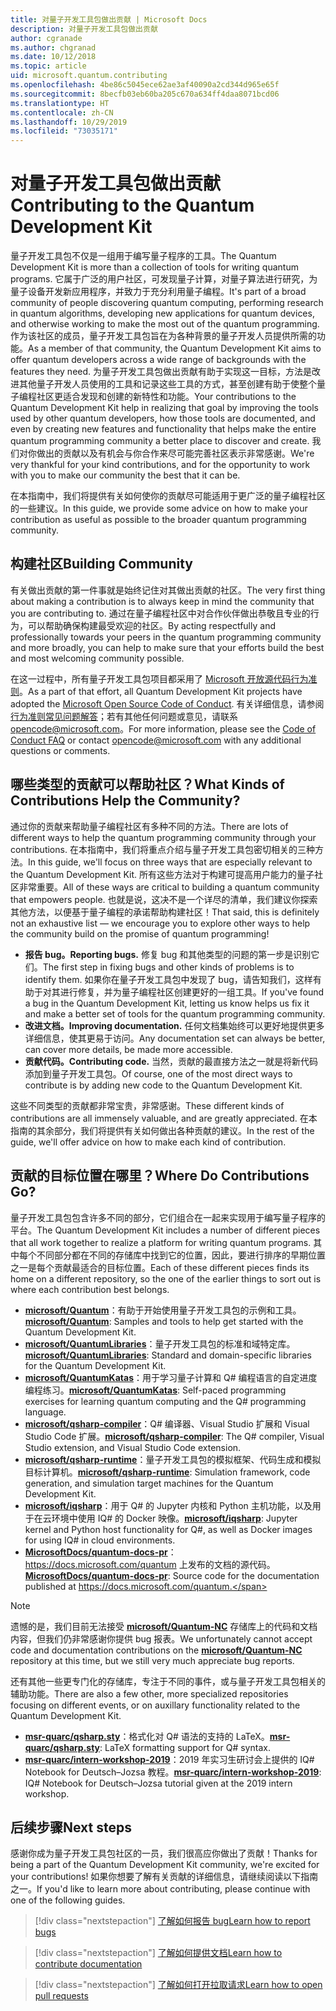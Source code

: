 ```yaml
---
title: 对量子开发工具包做出贡献 | Microsoft Docs
description: 对量子开发工具包做出贡献
author: cgranade
ms.author: chgranad
ms.date: 10/12/2018
ms.topic: article
uid: microsoft.quantum.contributing
ms.openlocfilehash: 4be86c5045ece62ae3af40090a2cd344d965e65f
ms.sourcegitcommit: 8becfb03eb60ba205c670a634ff4daa8071bcd06
ms.translationtype: HT
ms.contentlocale: zh-CN
ms.lasthandoff: 10/29/2019
ms.locfileid: "73035171"
---
```

# <a name="contributing-to-the-quantum-development-kit"></a><span data-ttu-id="9de14-103">对量子开发工具包做出贡献</span><span class="sxs-lookup"><span data-stu-id="9de14-103">Contributing to the Quantum Development Kit</span></span> #

<span data-ttu-id="9de14-104">量子开发工具包不仅是一组用于编写量子程序的工具。</span><span class="sxs-lookup"><span data-stu-id="9de14-104">The Quantum Development Kit is more than a collection of tools for writing quantum programs.</span></span>
<span data-ttu-id="9de14-105">它属于广泛的用户社区，可发现量子计算，对量子算法进行研究，为量子设备开发新应用程序，并致力于充分利用量子编程。</span><span class="sxs-lookup"><span data-stu-id="9de14-105">It's part of a broad community of people discovering quantum computing, performing research in quantum algorithms, developing new applications for quantum devices, and otherwise working to make the most out of the quantum programming.</span></span>
<span data-ttu-id="9de14-106">作为该社区的成员，量子开发工具包旨在为各种背景的量子开发人员提供所需的功能。</span><span class="sxs-lookup"><span data-stu-id="9de14-106">As a member of that community, the Quantum Development Kit aims to offer quantum developers across a wide range of backgrounds with the features they need.</span></span>
<span data-ttu-id="9de14-107">为量子开发工具包做出贡献有助于实现这一目标，方法是改进其他量子开发人员使用的工具和记录这些工具的方式，甚至创建有助于使整个量子编程社区更适合发现和创建的新特性和功能。</span><span class="sxs-lookup"><span data-stu-id="9de14-107">Your contributions to the Quantum Development Kit help in realizing that goal by improving the tools used by other quantum developers, how those tools are documented, and even by creating new features and functionality that helps make the entire quantum programming community a better place to discover and create.</span></span>
<span data-ttu-id="9de14-108">我们对你做出的贡献以及有机会与你合作来尽可能完善社区表示非常感谢。</span><span class="sxs-lookup"><span data-stu-id="9de14-108">We're very thankful for your kind contributions, and for the opportunity to work with you to make our community the best that it can be.</span></span>

<span data-ttu-id="9de14-109">在本指南中，我们将提供有关如何使你的贡献尽可能适用于更广泛的量子编程社区的一些建议。</span><span class="sxs-lookup"><span data-stu-id="9de14-109">In this guide, we provide some advice on how to make your contribution as useful as possible to the broader quantum programming community.</span></span>

## <a name="building-community"></a><span data-ttu-id="9de14-110">构建社区</span><span class="sxs-lookup"><span data-stu-id="9de14-110">Building Community</span></span> ##

<span data-ttu-id="9de14-111">有关做出贡献的第一件事就是始终记住对其做出贡献的社区。</span><span class="sxs-lookup"><span data-stu-id="9de14-111">The very first thing about making a contribution is to always keep in mind the community that you are contributing to.</span></span>
<span data-ttu-id="9de14-112">通过在量子编程社区中对合作伙伴做出恭敬且专业的行为，可以帮助确保构建最受欢迎的社区。</span><span class="sxs-lookup"><span data-stu-id="9de14-112">By acting respectfully and professionally towards your peers in the quantum programming community and more broadly, you can help to make sure that your efforts build the best and most welcoming community possible.</span></span>

<span data-ttu-id="9de14-113">在这一过程中，所有量子开发工具包项目都采用了 [Microsoft 开放源代码行为准则](https://opensource.microsoft.com/codeofconduct/)。</span><span class="sxs-lookup"><span data-stu-id="9de14-113">As a part of that effort, all Quantum Development Kit projects have adopted the [Microsoft Open Source Code of Conduct](https://opensource.microsoft.com/codeofconduct/).</span></span>
<span data-ttu-id="9de14-114">有关详细信息，请参阅[行为准则常见问题解答](https://opensource.microsoft.com/codeofconduct/faq/)；若有其他任何问题或意见，请联系 [opencode@microsoft.com](mailto:opencode@microsoft.com)。</span><span class="sxs-lookup"><span data-stu-id="9de14-114">For more information, please see the [Code of Conduct FAQ](https://opensource.microsoft.com/codeofconduct/faq/) or contact [opencode@microsoft.com](mailto:opencode@microsoft.com) with any additional questions or comments.</span></span>

## <a name="what-kinds-of-contributions-help-the-community"></a><span data-ttu-id="9de14-115">哪些类型的贡献可以帮助社区？</span><span class="sxs-lookup"><span data-stu-id="9de14-115">What Kinds of Contributions Help the Community?</span></span> ##

<span data-ttu-id="9de14-116">通过你的贡献来帮助量子编程社区有多种不同的方法。</span><span class="sxs-lookup"><span data-stu-id="9de14-116">There are lots of different ways to help the quantum programming community through your contributions.</span></span>
<span data-ttu-id="9de14-117">在本指南中，我们将重点介绍与量子开发工具包密切相关的三种方法。</span><span class="sxs-lookup"><span data-stu-id="9de14-117">In this guide, we'll focus on three ways that are especially relevant to the Quantum Development Kit.</span></span>
<span data-ttu-id="9de14-118">所有这些方法对于构建可提高用户能力的量子社区非常重要。</span><span class="sxs-lookup"><span data-stu-id="9de14-118">All of these ways are critical to building a quantum community that empowers people.</span></span>
<span data-ttu-id="9de14-119">也就是说，这决不是一个详尽的清单，我们建议你探索其他方法，以便基于量子编程的承诺帮助构建社区！</span><span class="sxs-lookup"><span data-stu-id="9de14-119">That said, this is definitely not an exhaustive list — we encourage you to explore other ways to help the community build on the promise of quantum programming!</span></span>

- <span data-ttu-id="9de14-120">**报告 bug。**</span><span class="sxs-lookup"><span data-stu-id="9de14-120">**Reporting bugs.**</span></span> <span data-ttu-id="9de14-121">修复 bug 和其他类型的问题的第一步是识别它们。</span><span class="sxs-lookup"><span data-stu-id="9de14-121">The first step in fixing bugs and other kinds of problems is to identify them.</span></span> <span data-ttu-id="9de14-122">如果你在量子开发工具包中发现了 bug，请告知我们，这样有助于对其进行修复，并为量子编程社区创建更好的一组工具。</span><span class="sxs-lookup"><span data-stu-id="9de14-122">If you've found a bug in the Quantum Development Kit, letting us know helps us fix it and make a better set of tools for the quantum programming community.</span></span>
- <span data-ttu-id="9de14-123">**改进文档。**</span><span class="sxs-lookup"><span data-stu-id="9de14-123">**Improving documentation.**</span></span> <span data-ttu-id="9de14-124">任何文档集始终可以更好地提供更多详细信息，使其更易于访问。</span><span class="sxs-lookup"><span data-stu-id="9de14-124">Any documentation set can always be better, can cover more details, be made more accessible.</span></span>
- <span data-ttu-id="9de14-125">**贡献代码。**</span><span class="sxs-lookup"><span data-stu-id="9de14-125">**Contributing code.**</span></span> <span data-ttu-id="9de14-126">当然，贡献的最直接方法之一就是将新代码添加到量子开发工具包。</span><span class="sxs-lookup"><span data-stu-id="9de14-126">Of course, one of the most direct ways to contribute is by adding new code to the Quantum Development Kit.</span></span>

<span data-ttu-id="9de14-127">这些不同类型的贡献都非常宝贵，非常感谢。</span><span class="sxs-lookup"><span data-stu-id="9de14-127">These different kinds of contributions are all immensely valuable, and are greatly appreciated.</span></span>
<span data-ttu-id="9de14-128">在本指南的其余部分，我们将提供有关如何做出各种贡献的建议。</span><span class="sxs-lookup"><span data-stu-id="9de14-128">In the rest of the guide, we'll offer advice on how to make each kind of contribution.</span></span>

## <a name="where-do-contributions-go"></a><span data-ttu-id="9de14-129">贡献的目标位置在哪里？</span><span class="sxs-lookup"><span data-stu-id="9de14-129">Where Do Contributions Go?</span></span> ##

<span data-ttu-id="9de14-130">量子开发工具包包含许多不同的部分，它们组合在一起来实现用于编写量子程序的平台。</span><span class="sxs-lookup"><span data-stu-id="9de14-130">The Quantum Development Kit includes a number of different pieces that all work together to realize a platform for writing quantum programs.</span></span>
<span data-ttu-id="9de14-131">其中每个不同部分都在不同的存储库中找到它的位置，因此，要进行排序的早期位置之一是每个贡献最适合的目标位置。</span><span class="sxs-lookup"><span data-stu-id="9de14-131">Each of these different pieces finds its home on a different repository, so the one of the earlier things to sort out is where each contribution best belongs.</span></span>

- <span data-ttu-id="9de14-132">[**microsoft/Quantum**](https://github.com/Microsoft/Quantum)：有助于开始使用量子开发工具包的示例和工具。</span><span class="sxs-lookup"><span data-stu-id="9de14-132">[**microsoft/Quantum**](https://github.com/Microsoft/Quantum): Samples and tools to help get started with the Quantum Development Kit.</span></span>
- <span data-ttu-id="9de14-133">[**microsoft/QuantumLibraries**](https://github.com/Microsoft/QuantumLibraries)：量子开发工具包的标准和域特定库。</span><span class="sxs-lookup"><span data-stu-id="9de14-133">[**microsoft/QuantumLibraries**](https://github.com/Microsoft/QuantumLibraries): Standard and domain-specific libraries for the Quantum Development Kit.</span></span>
- <span data-ttu-id="9de14-134">[**microsoft/QuantumKatas**](https://github.com/Microsoft/QuantumKatas)：用于学习量子计算和 Q# 编程语言的自定进度编程练习。</span><span class="sxs-lookup"><span data-stu-id="9de14-134">[**microsoft/QuantumKatas**](https://github.com/Microsoft/QuantumKatas): Self-paced programming exercises for learning quantum computing and the Q# programming language.</span></span>
- <span data-ttu-id="9de14-135">[**microsoft/qsharp-compiler**](https://github.com/microsoft/qsharp-compiler)：Q# 编译器、Visual Studio 扩展和 Visual Studio Code 扩展。</span><span class="sxs-lookup"><span data-stu-id="9de14-135">[**microsoft/qsharp-compiler**](https://github.com/microsoft/qsharp-compiler): The Q# compiler, Visual Studio extension, and Visual Studio Code extension.</span></span>
- <span data-ttu-id="9de14-136">[**microsoft/qsharp-runtime**](https://github.com/microsoft/qsharp-runtime)：量子开发工具包的模拟框架、代码生成和模拟目标计算机。</span><span class="sxs-lookup"><span data-stu-id="9de14-136">[**microsoft/qsharp-runtime**](https://github.com/microsoft/qsharp-runtime): Simulation framework, code generation, and simulation target machines for the Quantum Development Kit.</span></span>
- <span data-ttu-id="9de14-137">[**microsoft/iqsharp**](https://github.com/microsoft/iqsharp)：用于 Q# 的 Jupyter 内核和 Python 主机功能，以及用于在云环境中使用 IQ# 的 Docker 映像。</span><span class="sxs-lookup"><span data-stu-id="9de14-137">[**microsoft/iqsharp**](https://github.com/microsoft/iqsharp): Jupyter kernel and Python host functionality for Q#, as well as Docker images for using IQ# in cloud environments.</span></span>
- <span data-ttu-id="9de14-138">[**MicrosoftDocs/quantum-docs-pr**](https://github.com/MicrosoftDocs/quantum-docs-pr)： https://docs.microsoft.com/quantum 上发布的文档的源代码。</span><span class="sxs-lookup"><span data-stu-id="9de14-138">[**MicrosoftDocs/quantum-docs-pr**](https://github.com/MicrosoftDocs/quantum-docs-pr): Source code for the documentation published at https://docs.microsoft.com/quantum.</span></span>

> [!NOTE]
> <span data-ttu-id="9de14-139">遗憾的是，我们目前无法接受 [**microsoft/Quantum-NC**](https://github.com/microsoft/Quantum-NC) 存储库上的代码和文档内容，但我们仍非常感谢你提供 bug 报表。</span><span class="sxs-lookup"><span data-stu-id="9de14-139">We unfortunately cannot accept code and documentation contributions on the [**microsoft/Quantum-NC**](https://github.com/microsoft/Quantum-NC) repository at this time, but we still very much appreciate bug reports.</span></span>

<span data-ttu-id="9de14-140">还有其他一些更专门化的存储库，专注于不同的事件，或与量子开发工具包相关的辅助功能。</span><span class="sxs-lookup"><span data-stu-id="9de14-140">There are also a few other, more specialized repositories focusing on different events, or on auxillary functionality related to the Quantum Development Kit.</span></span>

- <span data-ttu-id="9de14-141">[**msr-quarc/qsharp.sty**](https://github.com/msr-quarc/qsharp.sty)：格式化对 Q# 语法的支持的 LaTeX。</span><span class="sxs-lookup"><span data-stu-id="9de14-141">[**msr-quarc/qsharp.sty**](https://github.com/msr-quarc/qsharp.sty): LaTeX formatting support for Q# syntax.</span></span>
- <span data-ttu-id="9de14-142">[**msr-quarc/intern-workshop-2019**](https://github.com/msr-quarc/intern-workshop-2019)：2019 年实习生研讨会上提供的 IQ# Notebook for Deutsch–Jozsa 教程。</span><span class="sxs-lookup"><span data-stu-id="9de14-142">[**msr-quarc/intern-workshop-2019**](https://github.com/msr-quarc/intern-workshop-2019): IQ# Notebook for Deutsch–Jozsa tutorial given at the 2019 intern workshop.</span></span>

## <a name="next-steps"></a><span data-ttu-id="9de14-143">后续步骤</span><span class="sxs-lookup"><span data-stu-id="9de14-143">Next steps</span></span> ##

<span data-ttu-id="9de14-144">感谢你成为量子开发工具包社区的一员，我们很高应你做出了贡献！</span><span class="sxs-lookup"><span data-stu-id="9de14-144">Thanks for being a part of the Quantum Development Kit community, we're excited for your contributions!</span></span>
<span data-ttu-id="9de14-145">如果你想要了解有关贡献的详细信息，请继续阅读以下指南之一。</span><span class="sxs-lookup"><span data-stu-id="9de14-145">If you'd like to learn more about contributing, please continue with one of the following guides.</span></span>

> [!div class="nextstepaction"]
> [<span data-ttu-id="9de14-146">了解如何报告 bug</span><span class="sxs-lookup"><span data-stu-id="9de14-146">Learn how to report bugs</span></span>](xref:microsoft.quantum.contributing.reporting)

> [!div class="nextstepaction"]
> [<span data-ttu-id="9de14-147">了解如何提供文档</span><span class="sxs-lookup"><span data-stu-id="9de14-147">Learn how to contribute documentation</span></span>](xref:microsoft.quantum.contributing.docs)

> [!div class="nextstepaction"]
> [<span data-ttu-id="9de14-148">了解如何打开拉取请求</span><span class="sxs-lookup"><span data-stu-id="9de14-148">Learn how to open pull requests</span></span>](xref:microsoft.quantum.contributing.pulls)

